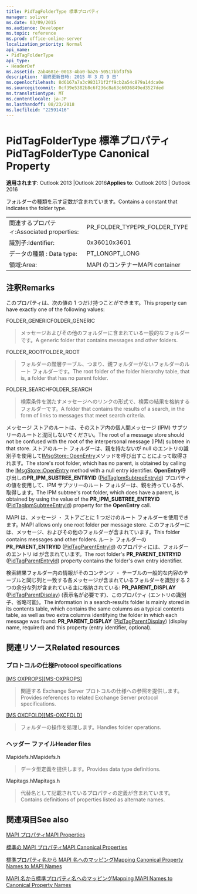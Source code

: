 ```yaml
---
title: PidTagFolderType 標準プロパティ
manager: soliver
ms.date: 03/09/2015
ms.audience: Developer
ms.topic: reference
ms.prod: office-online-server
localization_priority: Normal
api_name:
- PidTagFolderType
api_type:
- HeaderDef
ms.assetid: 2ab4681e-0013-4ba0-ba26-50517bbf3f5b
description: '最終更新日時: 2015 年 3 月 9 日'
ms.openlocfilehash: 8d6167a7a3c983171f2ff9cb2a54c879a14dca0e
ms.sourcegitcommit: 0cf39e5382b8c6f236c8a63c6036849ed3527ded
ms.translationtype: MT
ms.contentlocale: ja-JP
ms.lasthandoff: 08/23/2018
ms.locfileid: "22591416"
---
```

# <a name="pidtagfoldertype-canonical-property"></a><span data-ttu-id="4cef8-103">PidTagFolderType 標準プロパティ</span><span class="sxs-lookup"><span data-stu-id="4cef8-103">PidTagFolderType Canonical Property</span></span>

  
  
<span data-ttu-id="4cef8-104">**適用されます**: Outlook 2013 |Outlook 2016</span><span class="sxs-lookup"><span data-stu-id="4cef8-104">**Applies to**: Outlook 2013 | Outlook 2016</span></span> 
  
<span data-ttu-id="4cef8-105">フォルダーの種類を示す定数が含まれています。</span><span class="sxs-lookup"><span data-stu-id="4cef8-105">Contains a constant that indicates the folder type.</span></span> 
  
|||
|:-----|:-----|
|<span data-ttu-id="4cef8-106">関連するプロパティ:</span><span class="sxs-lookup"><span data-stu-id="4cef8-106">Associated properties:</span></span>  <br/> |<span data-ttu-id="4cef8-107">PR_FOLDER_TYPE</span><span class="sxs-lookup"><span data-stu-id="4cef8-107">PR_FOLDER_TYPE</span></span>  <br/> |
|<span data-ttu-id="4cef8-108">識別子:</span><span class="sxs-lookup"><span data-stu-id="4cef8-108">Identifier:</span></span>  <br/> |<span data-ttu-id="4cef8-109">0x3601</span><span class="sxs-lookup"><span data-stu-id="4cef8-109">0x3601</span></span>  <br/> |
|<span data-ttu-id="4cef8-110">データの種類 : </span><span class="sxs-lookup"><span data-stu-id="4cef8-110">Data type:</span></span>  <br/> |<span data-ttu-id="4cef8-111">PT_LONG</span><span class="sxs-lookup"><span data-stu-id="4cef8-111">PT_LONG</span></span>  <br/> |
|<span data-ttu-id="4cef8-112">領域:</span><span class="sxs-lookup"><span data-stu-id="4cef8-112">Area:</span></span>  <br/> |<span data-ttu-id="4cef8-113">MAPI のコンテナー</span><span class="sxs-lookup"><span data-stu-id="4cef8-113">MAPI container</span></span>  <br/> |
   
## <a name="remarks"></a><span data-ttu-id="4cef8-114">注釈</span><span class="sxs-lookup"><span data-stu-id="4cef8-114">Remarks</span></span>

<span data-ttu-id="4cef8-115">このプロパティは、次の値の 1 つだけ持つことができます。</span><span class="sxs-lookup"><span data-stu-id="4cef8-115">This property can have exactly one of the following values:</span></span>
  
<span data-ttu-id="4cef8-116">FOLDER_GENERIC</span><span class="sxs-lookup"><span data-stu-id="4cef8-116">FOLDER_GENERIC</span></span> 
  
> <span data-ttu-id="4cef8-117">メッセージおよびその他のフォルダーに含まれている一般的なフォルダーです。</span><span class="sxs-lookup"><span data-stu-id="4cef8-117">A generic folder that contains messages and other folders.</span></span>
    
<span data-ttu-id="4cef8-118">FOLDER_ROOT</span><span class="sxs-lookup"><span data-stu-id="4cef8-118">FOLDER_ROOT</span></span> 
  
> <span data-ttu-id="4cef8-119">フォルダーの階層テーブル、つまり、親フォルダーがないフォルダーのルート フォルダーです。</span><span class="sxs-lookup"><span data-stu-id="4cef8-119">The root folder of the folder hierarchy table, that is, a folder that has no parent folder.</span></span>
    
<span data-ttu-id="4cef8-120">FOLDER_SEARCH</span><span class="sxs-lookup"><span data-stu-id="4cef8-120">FOLDER_SEARCH</span></span> 
  
> <span data-ttu-id="4cef8-121">検索条件を満たすメッセージへのリンクの形式で、検索の結果を格納するフォルダーです。</span><span class="sxs-lookup"><span data-stu-id="4cef8-121">A folder that contains the results of a search, in the form of links to messages that meet search criteria.</span></span>
    
<span data-ttu-id="4cef8-122">メッセージ ストアのルートは、そのストア内の個人間メッセージ (IPM) サブツリーのルートと混同しないでください。</span><span class="sxs-lookup"><span data-stu-id="4cef8-122">The root of a message store should not be confused with the root of the interpersonal message (IPM) subtree in that store.</span></span> <span data-ttu-id="4cef8-123">ストアのルート フォルダーは、親を持たないが null のエントリの識別子を使用して[IMsgStore::OpenEntry](imsgstore-openentry.md)メソッドを呼び出すことによって取得されます。</span><span class="sxs-lookup"><span data-stu-id="4cef8-123">The store's root folder, which has no parent, is obtained by calling the [IMsgStore::OpenEntry](imsgstore-openentry.md) method with a null entry identifier.</span></span> <span data-ttu-id="4cef8-124">**OpenEntry**呼び出しの**PR_IPM_SUBTREE_ENTRYID** ([PidTagIpmSubtreeEntryId](pidtagipmsubtreeentryid-canonical-property.md)) プロパティの値を使用して、IPM サブツリーのルート フォルダーは、親を持っているが、取得します。</span><span class="sxs-lookup"><span data-stu-id="4cef8-124">The IPM subtree's root folder, which does have a parent, is obtained by using the value of the **PR_IPM_SUBTREE_ENTRYID** ([PidTagIpmSubtreeEntryId](pidtagipmsubtreeentryid-canonical-property.md)) property for the **OpenEntry** call.</span></span> 
  
<span data-ttu-id="4cef8-125">MAPI は、メッセージ ・ ストアごとに 1 つだけのルート フォルダーを使用できます。</span><span class="sxs-lookup"><span data-stu-id="4cef8-125">MAPI allows only one root folder per message store.</span></span> <span data-ttu-id="4cef8-126">このフォルダーには、メッセージ、およびその他のフォルダーが含まれています。</span><span class="sxs-lookup"><span data-stu-id="4cef8-126">This folder contains messages and other folders.</span></span> <span data-ttu-id="4cef8-127">ルート フォルダーの**PR_PARENT_ENTRYID** ([PidTagParentEntryId](pidtagparententryid-canonical-property.md)) のプロパティには、フォルダーのエントリ id が含まれています。</span><span class="sxs-lookup"><span data-stu-id="4cef8-127">The root folder's **PR_PARENT_ENTRYID** ([PidTagParentEntryId](pidtagparententryid-canonical-property.md)) property contains the folder's own entry identifier.</span></span>
  
<span data-ttu-id="4cef8-128">検索結果フォルダー内の情報がそのコンテンツ ・ テーブルの一般的な内容のテーブルと同じ列と一致する各メッセージが含まれているフォルダーを識別する 2 つの余分な列が含まれている主に格納されている: **PR_PARENT_DISPLAY** ([PidTagParentDisplay](pidtagparentdisplay-canonical-property.md)) (表示名が必要です)、このプロパティ (エントリの識別子、省略可能)。</span><span class="sxs-lookup"><span data-stu-id="4cef8-128">The information in a search-results folder is mainly stored in its contents table, which contains the same columns as a typical contents table, as well as two extra columns identifying the folder in which each message was found: **PR_PARENT_DISPLAY** ([PidTagParentDisplay](pidtagparentdisplay-canonical-property.md)) (display name, required) and this property (entry identifier, optional).</span></span>
  
## <a name="related-resources"></a><span data-ttu-id="4cef8-129">関連リソース</span><span class="sxs-lookup"><span data-stu-id="4cef8-129">Related resources</span></span>

### <a name="protocol-specifications"></a><span data-ttu-id="4cef8-130">プロトコルの仕様</span><span class="sxs-lookup"><span data-stu-id="4cef8-130">Protocol specifications</span></span>

<span data-ttu-id="4cef8-131">[[MS OXPROPS]](http://msdn.microsoft.com/library/f6ab1613-aefe-447d-a49c-18217230b148%28Office.15%29.aspx)</span><span class="sxs-lookup"><span data-stu-id="4cef8-131">[[MS-OXPROPS]](http://msdn.microsoft.com/library/f6ab1613-aefe-447d-a49c-18217230b148%28Office.15%29.aspx)</span></span>
  
> <span data-ttu-id="4cef8-132">関連する Exchange Server プロトコルの仕様への参照を提供します。</span><span class="sxs-lookup"><span data-stu-id="4cef8-132">Provides references to related Exchange Server protocol specifications.</span></span>
    
<span data-ttu-id="4cef8-133">[[MS OXCFOLD]](http://msdn.microsoft.com/library/c0f31b95-c07f-486c-98d9-535ed9705fbf%28Office.15%29.aspx)</span><span class="sxs-lookup"><span data-stu-id="4cef8-133">[[MS-OXCFOLD]](http://msdn.microsoft.com/library/c0f31b95-c07f-486c-98d9-535ed9705fbf%28Office.15%29.aspx)</span></span>
  
> <span data-ttu-id="4cef8-134">フォルダーの操作を処理します。</span><span class="sxs-lookup"><span data-stu-id="4cef8-134">Handles folder operations.</span></span>
    
### <a name="header-files"></a><span data-ttu-id="4cef8-135">ヘッダー ファイル</span><span class="sxs-lookup"><span data-stu-id="4cef8-135">Header files</span></span>

<span data-ttu-id="4cef8-136">Mapidefs.h</span><span class="sxs-lookup"><span data-stu-id="4cef8-136">Mapidefs.h</span></span>
  
> <span data-ttu-id="4cef8-137">データ型定義を提供します。</span><span class="sxs-lookup"><span data-stu-id="4cef8-137">Provides data type definitions.</span></span>
    
<span data-ttu-id="4cef8-138">Mapitags.h</span><span class="sxs-lookup"><span data-stu-id="4cef8-138">Mapitags.h</span></span>
  
> <span data-ttu-id="4cef8-139">代替名として記載されているプロパティの定義が含まれています。</span><span class="sxs-lookup"><span data-stu-id="4cef8-139">Contains definitions of properties listed as alternate names.</span></span>
    
## <a name="see-also"></a><span data-ttu-id="4cef8-140">関連項目</span><span class="sxs-lookup"><span data-stu-id="4cef8-140">See also</span></span>



[<span data-ttu-id="4cef8-141">MAPI プロパティ</span><span class="sxs-lookup"><span data-stu-id="4cef8-141">MAPI Properties</span></span>](mapi-properties.md)
  
[<span data-ttu-id="4cef8-142">標準の MAPI プロパティ</span><span class="sxs-lookup"><span data-stu-id="4cef8-142">MAPI Canonical Properties</span></span>](mapi-canonical-properties.md)
  
[<span data-ttu-id="4cef8-143">標準プロパティ名から MAPI 名へのマッピング</span><span class="sxs-lookup"><span data-stu-id="4cef8-143">Mapping Canonical Property Names to MAPI Names</span></span>](mapping-canonical-property-names-to-mapi-names.md)
  
[<span data-ttu-id="4cef8-144">MAPI 名から標準プロパティ名へのマッピング</span><span class="sxs-lookup"><span data-stu-id="4cef8-144">Mapping MAPI Names to Canonical Property Names</span></span>](mapping-mapi-names-to-canonical-property-names.md)

